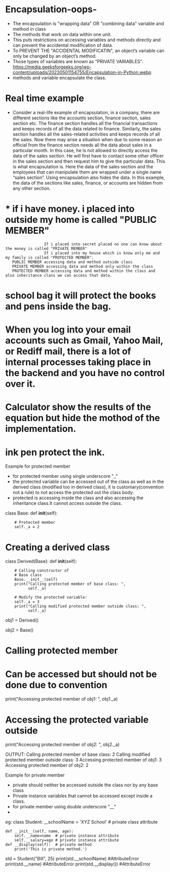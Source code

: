 # Encapsulation-oops-
*   The encapsulation is "wrapping data" OR "combining data" variable and method in class
*   The methods that work on data within one unit. 
*   This puts restrictions on accessing variables and methods directly and can prevent the accidental modification of data.
*   To PREVENT THE "ACCIDENTAL MODIFICATIN", an object’s variable can only be changed by an object’s method. 
*   Those types of variables are known as  "PRIVATE VARIABLES".
https://media.geeksforgeeks.org/wp-content/uploads/20230501154755/Encapsulation-in-Python.webp
*   methods and variable encapsulate the class.
  # Real time example
  *    Consider a real-life example of encapsulation, in a company, there are different sections like the accounts section, finance section, sales section etc. The finance section handles all the financial transactions and keeps records of all the data related to finance. Similarly, the sales section handles all the sales-related activities and keeps records of all the sales. Now there may arise a situation when due to some reason an official from the finance section needs all the data about sales in a particular month. In this case, he is not allowed to directly access the data of the sales section. He will first have to contact some other officer in the sales section and then request him to give the particular data. This is what encapsulation is. Here the data of the sales section and the employees that can manipulate them are wrapped under a single name “sales section”. Using encapsulation also hides the data. In this example, the data of the sections like sales, finance, or accounts are hidden from any other section.
    
# *  if i have money. i placed into outside my home is called "PUBLIC MEMBER"
                     If i placed into secret placed no one can know about the money is called "PRIVATE MEMBER"
                     If i placed into my house which is know only me and my family is called "PROTECTED MEMBER".
       PUBLIC MEMBER accessing data and method outside class
       PRIVATE MEMBER accessing data and method only within the class
       PROTECTED MEMBER accessing data and method within the class and also inheritance class we can access that data.
# school bag it will protect the books and  pens inside the bag.
# When you log into your email accounts such as Gmail, Yahoo Mail, or Rediff mail, there is a lot of internal processes taking place in the backend and you have no control over it.
# Calculator show the results of the equation but hide the mothod of the implementation.
# ink pen protect the ink.

Example for protected member
*  for protected member using single underscore "_"
*  the protected variable can be accessed out of the class as well as in the derived class (modified too in derived class), it is customary(convention not a rule) to not access the protected out the class body.
*  protected is accessing inside the class and also accessing the inheritance class.It cannot access outside the class.
  
class Base:
    def __init__(self):
  
        # Protected member
        self._a = 2
  
# Creating a derived class
class Derived(Base):
    def __init__(self):
  
        # Calling constructor of
        # Base class
        Base.__init__(self)
        print("Calling protected member of base class: ", 
              self._a)
  
        # Modify the protected variable:
        self._a = 3
        print("Calling modified protected member outside class: ",
              self._a)
  
  
obj1 = Derived()
  
obj2 = Base()
  
# Calling protected member
# Can be accessed but should not be done due to convention
print("Accessing protected member of obj1: ", obj1._a)
  
# Accessing the protected variable outside
print("Accessing protected member of obj2: ", obj2._a)

OUTPUT:
Calling protected member of base class:  2
Calling modified protected member outside class:  3
Accessing protected member of obj1:  3
Accessing protected member of obj2:  2

Example for private member
*   private should neither be accessed outside the class nor by any base class
*   Private instance variables that cannot be accessed except inside a class.
*   for private member using double underscore "__"
*   
eg:
   class Student:
    __schoolName = 'XYZ School' # private class attribute

    def __init__(self, name, age):
        self.__name=name  # private instance attribute
        self.__salary=age # private instance attribute
    def __display(self):  # private method
	    print('This is private method.')

std = Student("Bill", 25)
print(std.__schoolName) #AttributeError
print(std.__name)   #AttributeError
print(std.__display())  #AttributeError
